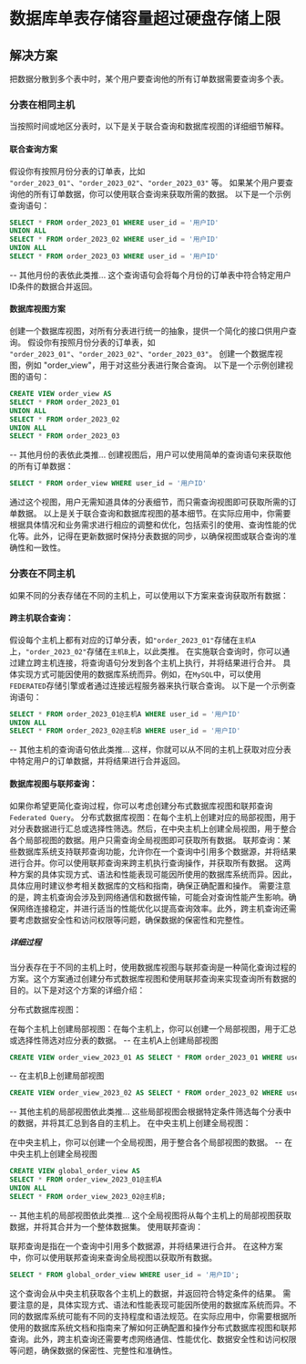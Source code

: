 # 数据库单表存储容量超过硬盘存储上限
## 解决方案
把数据分散到多个表中时，某个用户要查询他的所有订单数据需要查询多个表。

### 分表在相同主机
当按照时间或地区分表时，以下是关于联合查询和数据库视图的详细细节解释。
#### 联合查询方案
假设你有按照月份分表的订单表，比如 `"order_2023_01"`、`"order_2023_02"`、`"order_2023_03"` 等。
如果某个用户要查询他的所有订单数据，你可以使用联合查询来获取所需的数据。
以下是一个示例查询语句：
```sql
SELECT * FROM order_2023_01 WHERE user_id = '用户ID'
UNION ALL
SELECT * FROM order_2023_02 WHERE user_id = '用户ID'
UNION ALL
SELECT * FROM order_2023_03 WHERE user_id = '用户ID'
```
-- 其他月份的表依此类推...
这个查询语句会将每个月份的订单表中符合特定用户ID条件的数据合并返回。

#### 数据库视图方案
创建一个数据库视图，对所有分表进行统一的抽象，提供一个简化的接口供用户查询。
假设你有按照月份分表的订单表，如 `"order_2023_01"`、`"order_2023_02"`、`"order_2023_03"`。
创建一个数据库视图，例如 "order_view"，用于对这些分表进行聚合查询。
以下是一个示例创建视图的语句：
```sql
CREATE VIEW order_view AS
SELECT * FROM order_2023_01
UNION ALL
SELECT * FROM order_2023_02
UNION ALL
SELECT * FROM order_2023_03
```
-- 其他月份的表依此类推...
创建视图后，用户可以使用简单的查询语句来获取他的所有订单数据：
```sql
SELECT * FROM order_view WHERE user_id = '用户ID'
```
通过这个视图，用户无需知道具体的分表细节，而只需查询视图即可获取所需的订单数据。
以上是关于联合查询和数据库视图的基本细节。在实际应用中，你需要根据具体情况和业务需求进行相应的调整和优化，包括索引的使用、查询性能的优化等。此外，记得在更新数据时保持分表数据的同步，以确保视图或联合查询的准确性和一致性。

### 分表在不同主机
如果不同的分表存储在不同的主机上，可以使用以下方案来查询获取所有数据：

#### 跨主机联合查询：
假设每个主机上都有对应的订单分表，如`"order_2023_01"`存储在`主机A`上，`"order_2023_02"`存储在`主机B`上，以此类推。
在实施联合查询时，你可以通过建立跨主机连接，将查询语句分发到各个主机上执行，并将结果进行合并。
具体实现方式可能因使用的数据库系统而异。例如，在`MySQL`中，可以使用`FEDERATED`存储引擎或者通过连接远程服务器来执行联合查询。
以下是一个示例查询语句：
```sql
SELECT * FROM order_2023_01@主机A WHERE user_id = '用户ID'
UNION ALL
SELECT * FROM order_2023_02@主机B WHERE user_id = '用户ID'
```
-- 其他主机的查询语句依此类推...
这样，你就可以从不同的主机上获取对应分表中特定用户的订单数据，并将结果进行合并返回。
#### 数据库视图与联邦查询：
如果你希望更简化查询过程，你可以考虑创建分布式数据库视图和联邦查询`Federated Query`。
分布式数据库视图：在每个主机上创建对应的局部视图，用于对分表数据进行汇总或选择性筛选。然后，在中央主机上创建全局视图，用于整合各个局部视图的数据。用户只需查询全局视图即可获取所有数据。
联邦查询：某些数据库系统支持联邦查询功能，允许你在一个查询中引用多个数据源，并将结果进行合并。你可以使用联邦查询来跨主机执行查询操作，并获取所有数据。
这两种方案的具体实现方式、语法和性能表现可能因所使用的数据库系统而异。因此，具体应用时建议参考相关数据库的文档和指南，确保正确配置和操作。
需要注意的是，跨主机查询会涉及到网络通信和数据传输，可能会对查询性能产生影响。确保网络连接稳定，并进行适当的性能优化以提高查询效率。此外，跨主机查询还需要考虑数据安全性和访问权限等问题，确保数据的保密性和完整性。
##### 详细过程
当分表存在于不同的主机上时，使用数据库视图与联邦查询是一种简化查询过程的方案。这个方案通过创建分布式数据库视图和使用联邦查询来实现查询所有数据的目的。以下是对这个方案的详细介绍：

分布式数据库视图：

在每个主机上创建局部视图：在每个主机上，你可以创建一个局部视图，用于汇总或选择性筛选对应分表的数据。
-- 在主机A上创建局部视图
```sql
CREATE VIEW order_view_2023_01 AS SELECT * FROM order_2023_01 WHERE user_id = '用户ID';
```
-- 在主机B上创建局部视图
```sql
CREATE VIEW order_view_2023_02 AS SELECT * FROM order_2023_02 WHERE user_id = '用户ID';
```
-- 其他主机的局部视图依此类推...
这些局部视图会根据特定条件筛选每个分表中的数据，并将其汇总到各自的主机上。
在中央主机上创建全局视图：

在中央主机上，你可以创建一个全局视图，用于整合各个局部视图的数据。
-- 在中央主机上创建全局视图
```sql
CREATE VIEW global_order_view AS
SELECT * FROM order_view_2023_01@主机A
UNION ALL
SELECT * FROM order_view_2023_02@主机B;
```
-- 其他主机的局部视图依此类推...
这个全局视图将从每个主机上的局部视图获取数据，并将其合并为一个整体数据集。
使用联邦查询：

联邦查询是指在一个查询中引用多个数据源，并将结果进行合并。
在这种方案中，你可以使用联邦查询来查询全局视图以获取所有数据。
```sql
SELECT * FROM global_order_view WHERE user_id = '用户ID';
```
这个查询会从中央主机获取各个主机上的数据，并返回符合特定条件的结果。
需要注意的是，具体实现方式、语法和性能表现可能因所使用的数据库系统而异。不同的数据库系统可能有不同的支持程度和语法规范。在实际应用中，你需要根据所使用的数据库系统文档和指南来了解如何正确配置和操作分布式数据库视图和联邦查询。此外，跨主机查询还需要考虑网络通信、性能优化、数据安全性和访问权限等问题，确保数据的保密性、完整性和准确性。